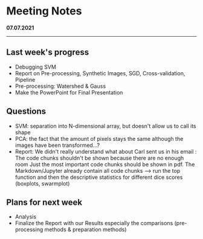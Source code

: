 # Meeting Notes
**07.07.2021**

---

## Last week's progress
- Debugging SVM
- Report on Pre-processing, Synthetic Images, SGD, Cross-validation, Pipeline
- Pre-processing: Watershed & Gauss
- Make the PowerPoint for Final Presentation

## Questions
- SVM: separation into N-dimensional array, but doesn't allow us to call its shape
- PCA: the fact that the amount of pixels stays the same although the images have been transformed...?
- Report:
  We didn't really understand what about Carl sent us in his email : The code chunks shouldn't be shown because there are no enough room
  Just the most important code chunks should be shown in pdf. The Markdown/Jupyter already contain all code chunks
  --> run the top function and then the descriptive statistics for different dice scores (boxplots, swarmplot)


## Plans for next week
- Analysis
- Finalize the Report with our Results especially the comparisons (pre-processing methods & preparation methods)
